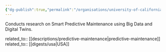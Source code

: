 ```yaml
---
{"dg-publish":true,"permalink":"/organisations/university-of-california-merced/","title":"University of California, Merced"}
---
```



Conducts research on Smart Predictive Maintenance using Big Data and Digital Twins.

related_to:: [[descriptions/predictive-maintenance\|predictive-maintenance]]
related_to:: [[digests/usa\|USA]]
